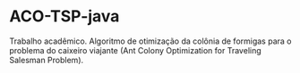 # ACO-TSP-java
Trabalho acadêmico. Algoritmo de otimização da colônia de formigas para o problema do caixeiro viajante (Ant Colony Optimization for Traveling Salesman Problem).
